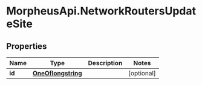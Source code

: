 # MorpheusApi.NetworkRoutersUpdateSite

## Properties

Name | Type | Description | Notes
------------ | ------------- | ------------- | -------------
**id** | [**OneOflongstring**](OneOflongstring.md) |  | [optional] 


